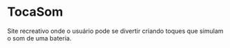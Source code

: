 # TocaSom
Site recreativo onde o usuário pode se divertir criando toques que simulam o som de uma bateria.
